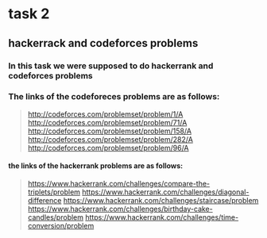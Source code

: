 # task 2

## hackerrack and codeforces problems

### In this task we were supposed to do hackerrank and codeforces problems

### The links of the codeforeces problems are as follows:

> http://codeforces.com/problemset/problem/1/A
> http://codeforces.com/problemset/problem/71/A
> http://codeforces.com/problemset/problem/158/A
> http://codeforces.com/problemset/problem/282/A
> http://codeforces.com/problemset/problem/96/A

#### the links of the hackerrank problems are as follows:

> https://www.hackerrank.com/challenges/compare-the-triplets/problem
> https://www.hackerrank.com/challenges/diagonal-difference
> https://www.hackerrank.com/challenges/staircase/problem
> https://www.hackerrank.com/challenges/birthday-cake-candles/problem
> https://www.hackerrank.com/challenges/time-conversion/problem
